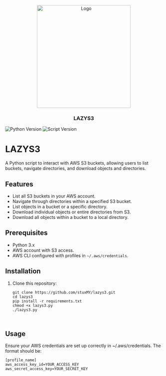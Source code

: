 <div align="center">
    <a href="https://github.com/stuxMY/lazys3">
        <img src="https://i.ibb.co/FwLTX7G/Gemini-Generated-Image-iosg3qiosg3qiosg.jpg" alt="Logo" width="300" height="330">
    </a>
    <h3>LAZYS3</h3>
</div>

![Python Version](https://img.shields.io/badge/Python-3.x-blue?logo=python&logoColor=white)
![Script Version](https://img.shields.io/badge/Version-v1.2.0-orange)


# LAZYS3 

A Python script to interact with AWS S3 buckets, allowing users to list buckets, navigate directories, and download objects and directories.

## Features

- List all S3 buckets in your AWS account.
- Navigate through directories within a specified S3 bucket.
- List objects in a bucket or a specific directory.
- Download individual objects or entire directories from S3.
- Download all objects within a bucket to a local directory.

## Prerequisites

- Python 3.x
- AWS account with S3 access.
- AWS CLI configured with profiles in `~/.aws/credentials`.

## Installation

1. Clone this repository:

   ```python3
   git clone https://github.com/stuxMY/lazys3.git
   cd lazys3
   pip install -r requirements.txt
   chmod +x lazys3.py
   ./lazys3.py
   


## Usage

Ensure your AWS credentials are set up correctly in ~/.aws/credentials. The format should be:
   ```python3
[profile_name]
aws_access_key_id=YOUR_ACCESS_KEY
aws_secret_access_key=YOUR_SECRET_KEY
